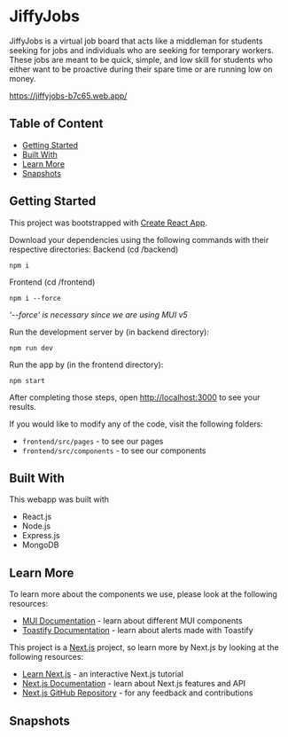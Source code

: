 # JiffyJobs

JiffyJobs is a virtual job board that acts like a middleman for students seeking for jobs and individuals who are seeking for temporary workers. These jobs are meant to be quick,  simple, and low skill for students who either want to be proactive during their spare time or are running low on money. 

https://jiffyjobs-b7c65.web.app/

## Table of Content 
* [Getting Started](#Getting-Started)
* [Built With](#Built-With)
* [Learn More](#Learn-More)
* [Snapshots](#Snapshots)

## Getting Started
This project was bootstrapped with [Create React App](https://github.com/facebook/create-react-app).

Download your dependencies using the following commands with their respective directories: 
Backend (cd /backend)
```
npm i
```
Frontend (cd /frontend)
```
npm i --force
```
<em>'--force' is necessary since we are using MUI v5</em>

Run the development server by (in backend directory):
```
npm run dev
```

Run the app by (in the frontend directory):
```
npm start
```

After completing those steps, open [http://localhost:3000](http://localhost:3000) to see your results. 

If you would like to modify any of the code, visit the following folders: 
- `frontend/src/pages` - to see our pages 
- `frontend/src/components` - to see our components

## Built With 
This webapp was built with 
- React.js
- Node.js
- Express.js
- MongoDB

## Learn More
To learn more about the components we use, please look at the following resources:

- [MUI Documentation](https://mui.com/material-ui/getting-started/) - learn about different MUI components 
- [Toastify Documentation](https://www.npmjs.com/package/react-toastify) - learn about alerts made with Toastify

This project is a [Next.js](https://nextjs.org/) project, so learn more by Next.js by looking at the following resources:

- [Learn Next.js](https://nextjs.org/learn) - an interactive Next.js tutorial
- [Next.js Documentation](https://nextjs.org/docs) - learn about Next.js features and API
- [Next.js GitHub Repository](https://github.com/vercel/next.js/) - for any feedback and contributions

## Snapshots






